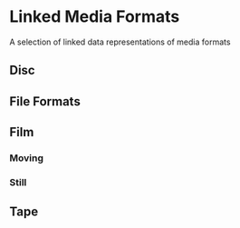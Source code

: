 # Linked Media Formats

A selection of linked data representations of media formats

## Disc

## File Formats

## Film

### Moving

### Still

## Tape


